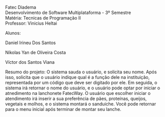 Fatec Diadema <br>
Desenvolvimento de Software Multiplataforma - 3º Semestre<br>
Matéria: Tecnicas de Programação II<br>
Professor: Vinicius Heltai<br>

Alunos: <p>Daniel Irineu Dos Santos</p>
        <p>Níkolas Yan de Oliveira Costa</p>
        <p>Víctor dos Santos Viana</p>

Resumo do projeto: O sistema sauda o usuário, e solicita seu nome. Após isso, solicita que o usuário indique qual é a função dele na instituição, representada por um código que deve ser digitado por ele. Em seguida, o sistema irá retornar o nome do usuário, e o usuário pode optar por iniciar o atnedimento na lanchonete FatecWay. O usuário que escolher iniciar o atendimento irá inserir a sua preferência de pães, proteínas, queijos, vegetais e molhos, e o sistema montará o sanduiche. Você pode retornar para o menu inicial após terminar de montar seu lanche.
